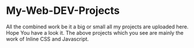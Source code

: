 # My-Web-DEV-Projects
All the combined work be it a big or small all my projects are uploaded here. Hope You have a look it.
The above projects which you see are mainly the work of Inline CSS and Javascript.
